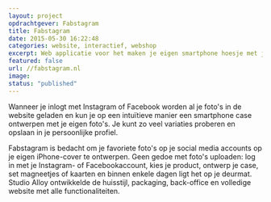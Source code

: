 ```yaml
---
layout: project
opdrachtgever: Fabstagram
title: Fabstagram
date: 2015-05-30 16:22:48
categories: website, interactief, webshop
excerpt: Web applicatie voor het maken je eigen smartphone hoesje met je mooiste Instragram foto’s
featured: false
url: //fabstagram.nl
image:
status: "published"
---
```

Wanneer je inlogt met Instagram of Facebook worden al je foto's in de website geladen en kun je op een intuïtieve manier een smartphone case ontwerpen met je eigen foto's. Je kunt zo veel variaties proberen en opslaan in je persoonlijke profiel.

Fabstagram is bedacht om je favoriete foto's op je social media accounts op je eigen iPhone-cover te ontwerpen. Geen gedoe met foto's uploaden: log in met je Instagram- of Facebookaccount, kies je product, ontwerp je case, set magneetjes of kaarten en binnen enkele dagen ligt het op je deurmat. Studio Alloy ontwikkelde de huisstijl, packaging, back-office en volledige website met alle functionaliteiten.
